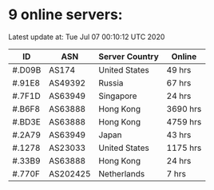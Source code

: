 # 9 online servers:

Latest update at: Tue Jul 07 00:10:12 UTC 2020

| ID | ASN | Server Country | Online |
| -- | --- | -------------- | ------ |
| #.D09B | AS174 | United States | 49 hrs |
| #.91E8 | AS49392 | Russia | 67 hrs |
| #.7F1D | AS63949 | Singapore | 24 hrs |
| #.B6F8 | AS63888 | Hong Kong | 3690 hrs |
| #.BD3E | AS63888 | Hong Kong | 4759 hrs |
| #.2A79 | AS63949 | Japan | 43 hrs |
| #.1278 | AS23033 | United States | 1175 hrs |
| #.33B9 | AS63888 | Hong Kong | 24 hrs |
| #.770F | AS202425 | Netherlands | 7 hrs |

